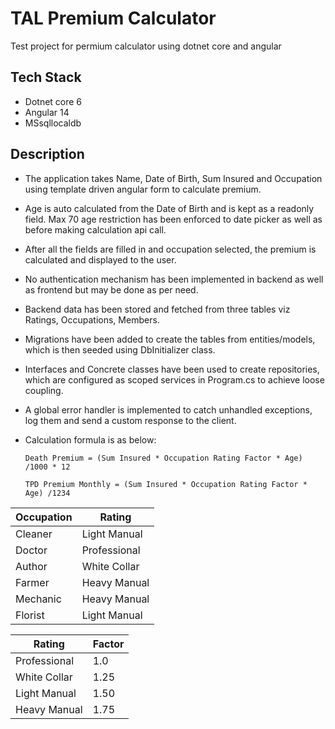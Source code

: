 # TAL Premium Calculator
Test project for permium calculator using dotnet core and angular

## Tech Stack
- Dotnet core 6
- Angular 14
- MSsqllocaldb

## Description
- The application takes Name, Date of Birth, Sum Insured and Occupation using template driven angular form to calculate premium. 
- Age is auto calculated from the Date of Birth and is kept as a readonly field. Max 70 age restriction has been enforced to date picker as well as before making calculation api call.
- After all the fields are filled in and occupation selected, the premium is calculated and displayed to the user.

- No authentication mechanism has been implemented in backend as well as frontend but may be done as per need.
- Backend data has been stored and fetched from three tables viz Ratings, Occupations, Members.
- Migrations have been added to create the tables from entities/models, which is then seeded using DbInitializer class.

- Interfaces and Concrete classes have been used to create repositories, which are configured as scoped services in Program.cs to achieve loose coupling.
- A global error handler is implemented to catch unhandled exceptions, log them and send a custom response to the client.


- Calculation formula is as below:

    `Death Premium = (Sum Insured * Occupation Rating Factor * Age) /1000 * 12`

    `TPD Premium Monthly = (Sum Insured * Occupation Rating Factor * Age) /1234`



| Occupation  | Rating |
| ------------- | ------------- |
| Cleaner  | Light Manual  |
| Doctor  | Professional  |
| Author  | White Collar  |
| Farmer  | Heavy Manual  |
| Mechanic  | Heavy Manual  |
| Florist  | Light Manual  |


| Rating  | Factor |
| ------------- | ------------- |
| Professional  | 1.0  |
| White Collar  | 1.25  |
| Light Manual  | 1.50 |
| Heavy Manual  | 1.75  |
